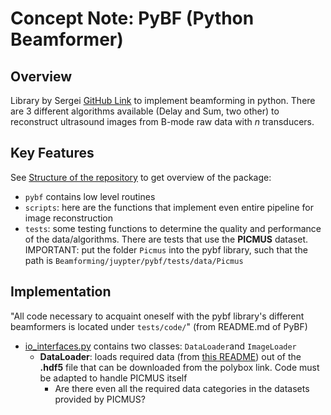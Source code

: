 # Concept Note: PyBF (Python Beamformer)

## Overview
<!-- Provide a brief overview of the concept, highlighting its purpose and significance.-->
Library by Sergei [GitHub Link](https://github.com/Sergio5714/pybf/tree/master) to implement beamforming in python. There are 3 different algorithms available (Delay and Sum, two other) to reconstruct ultrasound images from B-mode raw data with $n$ transducers. 

## Key Features
<!-- Enumerate the key features or characteristics of the concept.-->

See [Structure of the repository](https://github.com/Sergio5714/pybf/tree/master#structure-of-the-repository) to get overview of the package:
- `pybf` contains low level routines
- `scripts`: here are the functions that implement even entire pipeline for image reconstruction
- `tests`: some testing functions to determine the quality and performance of the data/algorithms. There are tests that use the **PICMUS** dataset. IMPORTANT: put the folder `Picmus` into the pybf library, such that the path is `Beamforming/juypter/pybf/tests/data/Picmus`

## Implementation
<!-- Outline the steps or process required to implement the concept.-->
"All code necessary to acquaint oneself with the pybf library's different beamformers is located under `tests/code/`" (from README.md of PyBF)

- [io_interfaces.py](../juypter/pybf/pybf/io_interfaces.py) contains two classes: `DataLoader`and `ImageLoader`
    - **DataLoader**: loads required data (from [this README](../juypter/pybf/tests/data/README.md)) out of the **.hdf5** file that can be downloaded from the polybox link. Code must be adapted to handle PICMUS itself
        - Are there even all the required data categories in the datasets provided by PICMUS?